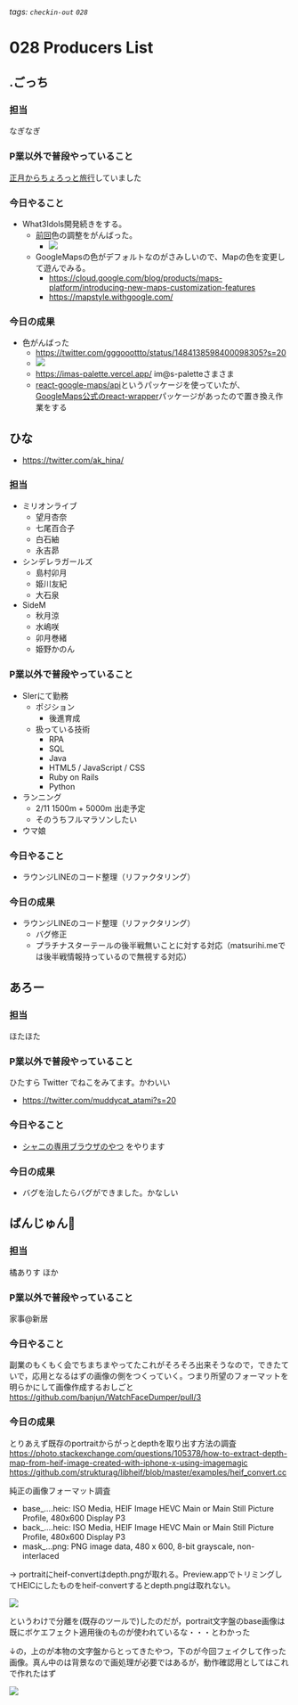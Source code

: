 ###### tags: `checkin-out` `028`

# 028 Producers List

## .ごっち

### 担当

なぎなぎ

### P業以外で普段やっていること

[正月からちょろっと旅行](https://twitter.com/gggooottto/status/1477125662259691520?s=20)していました

### 今日やること

- What3Idols開発続きをする。
    - [前回](https://twitter.com/gggooottto/status/1471455881284169729?s=20)色の調整をがんばった。
        - ![](https://i.imgur.com/YklARSS.png)
    - GoogleMapsの色がデフォルトなのがさみしいので、Mapの色を変更して遊んでみる。
        - https://cloud.google.com/blog/products/maps-platform/introducing-new-maps-customization-features
        - https://mapstyle.withgoogle.com/

### 今日の成果

- 色がんばった
    - https://twitter.com/gggooottto/status/1484138598400098305?s=20
    - ![](https://pbs.twimg.com/media/FJi4HEDVIAQ4kg-?format=jpg&name=large)
    - https://imas-palette.vercel.app/ im@s-paletteさまさま
    - [react-google-maps/api](https://www.npmjs.com/package/@react-google-maps/api)というパッケージを使っていたが、[GoogleMaps公式のreact-wrapper](https://www.npmjs.com/package/@googlemaps/react-wrapper)パッケージがあったので置き換え作業をする

## ひな

- https://twitter.com/ak_hina/

### 担当

- ミリオンライブ
    - 望月杏奈
    - 七尾百合子
    - 白石紬
    - 永吉昴
- シンデレラガールズ
    - 島村卯月
    - 姫川友紀
    - 大石泉
- SideM
    - 秋月涼
    - 水嶋咲
    - 卯月巻緒
    - 姫野かのん

### P業以外で普段やっていること

- SIerにて勤務
    - ポジション
        - 後進育成
    - 扱っている技術
        - RPA
        - SQL
        - Java
        - HTML5 / JavaScript / CSS
        - Ruby on Rails
        - Python
- ランニング
    - 2/11 1500m + 5000m 出走予定
    - そのうちフルマラソンしたい
- ウマ娘

### 今日やること

- ラウンジLINEのコード整理（リファクタリング）

### 今日の成果

- ラウンジLINEのコード整理（リファクタリング）
    - バグ修正
    - プラチナスターテールの後半戦無いことに対する対応（matsurihi.meでは後半戦情報持っているので無視する対応）

## あろー

### 担当

ほたほた

### P業以外で普段やっていること

ひたすら Twitter でねこをみてます。かわいい

- https://twitter.com/muddycat_atami?s=20

### 今日やること

- [シャニの専用ブラウザのやつ](https://github.com/arrow2nd/serizawa/issues/15) をやります

### 今日の成果

- バグを治したらバグができました。かなしい

## ばんじゅん🍓

### 担当

橘ありす
ほか

### P業以外で普段やっていること

家事@新居

### 今日やること

副業のもくもく会でちまちまやってたこれがそろそろ出来そうなので，できたていで，応用となるはずの画像の側をつくっていく。つまり所望のフォーマットを明らかにして画像作成するおしごと 
https://github.com/banjun/WatchFaceDumper/pull/3

### 今日の成果

とりあえず既存のportraitからがっとdepthを取り出す方法の調査
https://photo.stackexchange.com/questions/105378/how-to-extract-depth-map-from-heif-image-created-with-iphone-x-using-imagemagic
https://github.com/strukturag/libheif/blob/master/examples/heif_convert.cc

純正の画像フォーマット調査

* base_....heic: ISO Media, HEIF Image HEVC Main or Main Still Picture Profile, 480x600 Display P3
* back_....heic: ISO Media, HEIF Image HEVC Main or Main Still Picture Profile, 480x600 Display P3
* mask_...png: PNG image data, 480 x 600, 8-bit grayscale, non-interlaced

→ portraitにheif-convertはdepth.pngが取れる。Preview.appでトリミングしてHEICにしたものをheif-convertするとdepth.pngは取れない。

![](https://i.imgur.com/N2WYUJ4.jpg)

というわけで分離を(既存のツールで)したのだが，portrait文字盤のbase画像は既にボケエフェクト適用後のものが使われているな・・・とわかった

↓の，上のが本物の文字盤からとってきたやつ，下のが今回フェイクして作った画像。真ん中のは背景なので画処理が必要ではあるが，動作確認用としてはこれで作れたはず

![](https://i.imgur.com/Cc7SYSG.jpg)
